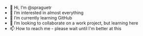 - 👋 Hi, I’m @spraguetr
- 👀 I’m interested in almost everything
- 🌱 I’m currently learning GitHub
- 💞️ I’m looking to collaborate on a work project, but learning here
- 📫 How to reach me - please wait until I'm better at this

<!---
spraguetr/spraguetr is a ✨ special ✨ repository because its `README.md` (this file) appears on your GitHub profile.
You can click the Preview link to take a look at your changes.
--->

